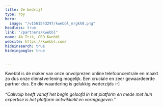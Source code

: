 ```yaml
---
title: 2e bedrijf
type: roy
hero:
  image: "/v1561543297/kwebbl_mrgkh8.png"
headless: true
link: "/partners/Kwebbl"
name: Ab Trik, CEO Kwebbl
website: https://kwebbl.com/
hideinsearch: true
hideingoogle: true


---
```

Kwebbl is de maker van onze onvolprezen online telefooncentrale en maakt zo dus onze dienstverlening mogelijk. Een cruciale en zeer gewaardeerde partner dus. En die waardering is gelukkig wederzijds :-)
<br><br>
<i>“Callvoip heeft vanaf het begin geloofd in het platform en mede met hun expertise is het platform ontwikkeld en vormgegeven.”</i>
